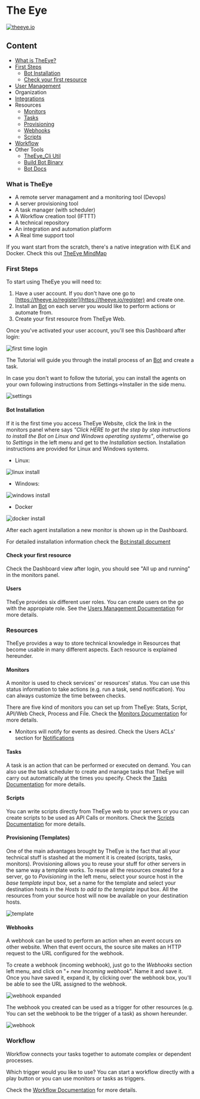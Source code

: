 # The Eye

[![theeye.io](https://theeye.io/img/logo2.png)](https://theeye.io)

## Content

* [What is TheEye?](#what-is-theeye)
* [First Steps](#first-steps)
  * [Bot Installation](#agent-installation)
  * [Check your first resource](#check-your-first-resource)
* [User Management](#users)
* Organization
* [Integrations](integrations/README.md)
* Resources
  * [Monitors](#monitors)
  * [Tasks](#tasks)
  * [Provisioning](#provisioning-templates)
  * [Webhooks](#webhooks)
  * [Scripts](#scripts)
* [Workflow](#workflow)
* Other Tools
  * [TheEye\_Cli Util](cli-util.md)
  * [Build Bot Binary](binary_build.md)
  * [Bot Docs](agent/README.md)

### What is TheEye

* A remote server managament and a monitoring tool \(Devops\)
* A server provisioning tool
* A task manager \(with scheduler\)
* A Workflow creation tool \(IFTTT\)
* A technical repository
* An integration and automation platform
* A Real time support tool

If you want start from the scratch, there's a native integration with ELK and Docker. Check this out [TheEye MindMap](https://atlas.mindmup.com/2017/11/7f1f2fb0d53611e7a974c121a32f69bf/theeye_functional_mindmap_es/index.html)

### First Steps

To start using TheEye you will need to:

1. Have a user account. If you don't have one go to [https://theeye.io/register](https://theeye.io/register) and create one.
2. Install an [Bot](the-eye-agent/installation.md) on each server you would like to perform actions or automate from.
3. Create your first resource from TheEye Web.

Once you've activated your user account, you'll see this Dashboard after login:

![first time login](.gitbook/assets/firsttimelogin.jpg)

The Tutorial will guide you through the install process of an [Bot](the-eye-agent/installation.md) and create a task.

In case you don't want to follow the tutorial, you can install the agents on your own following instructions from Settings-&gt;Installer in the side menu.

![settings](.gitbook/assets/settings%20%281%29.jpg)

#### Bot Installation

If it is the first time you access TheEye Website, click the link in the monitors panel where says _"Click HERE to get the step by step instructions to install the Bot on Linux and Windows operating systems"_, otherwise go to _Settings_ in the left menu and get to the _Installation_ section. Installation instructions are provided for Linux and Windows systems.

* Linux:

![linux install](.gitbook/assets/linuxagentinstall%20%281%29.jpg)

* Windows:

![windows install](.gitbook/assets/windowsagentinstall%20%281%29.jpg)

* Docker

![docker install](.gitbook/assets/dockeragentinstall.jpg)

After each agent installation a new monitor is shown up in the Dashboard.

For detailed installation information check the [Bot:install document](the-eye-agent/installation.md)

#### Check your first resource

Check the Dashboard view after login, you should see "All up and running" in the monitors panel.

#### Users

TheEye provides six different user roles. You can create users on the go with the appropiate role. See the [Users Management Documentation](user-management/README.md) for more details.

### Resources

TheEye provides a way to store technical knowledge in Resources that become usable in many different aspects. Each resource is explained hereunder.

#### Monitors

A monitor is used to check services' or resources' status. You can use this status information to take actions \(e.g. run a task, send notification\). You can always customize the time between checks.

There are five kind of monitors you can set up from TheEye: Stats, Script, API/Web Check, Process and File. Check the [Monitors Documentation](monitors/README.md) for more details.

* Monitors will notify for events as desired. Check the Users ACLs' section for [Notifications]()

#### Tasks

A task is an action that can be performed or executed on demand. You can also use the task scheduler to create and manage tasks that TheEye will carry out automatically at the times you specify. Check the [Tasks Documentation](tasks.md) for more details.

#### Scripts

You can write scripts directly from TheEye web to your servers or you can create scripts to be used as API Calls or monitors. Check the [Scripts Documentation](scripts/README.md) for more details.

#### Provisioning \(Templates\)

One of the main advantages brought by TheEye is the fact that all your technical stuff is stashed at the moment it is created \(scripts, tasks, monitors\). Provisioning allows you to reuse your stuff for other servers in the same way a template works. To reuse all the resources created for a server, go to _Povisioning_ in the left menu, select your source host in the _base template_ input box, set a name for the template and select your destination hosts in the _Hosts to add to the template_ input box. All the resources from your source host will now be available on your destination hosts.

![template](https://raw.githubusercontent.com/patobas/docs/master/template.gif)

#### Webhooks

A webhook can be used to perform an action when an event occurs on other website. When that event occurs, the source site makes an HTTP request to the URL configured for the webhook.

To create a webhook \(incoming webhook\), just go to the _Webhooks_ section left menu, and click on "_+ new Incoming webhook_". Name it and save it. Once you have saved it, expand it, by clicking over the webhook box, you'll be able to see the URL assigned to the webhook.

![webhook expanded](https://raw.githubusercontent.com/theeye-io/theeye-docs/master/images/webhookexpanded.jpg)

The webhook you created can be used as a trigger for other resources \(e.g. You can set the webhook to be the trigger of a task\) as shown hereunder.

![webhook](https://raw.githubusercontent.com/patobas/docs/master/webhook.gif)

### Workflow

Workflow connects your tasks together to automate complex or dependent processes.

Which trigger would you like to use? You can start a workflow directly with a play button or you can use monitors or tasks as triggers.

Check the [Workflow Documentation](workflows.md) for more details.
